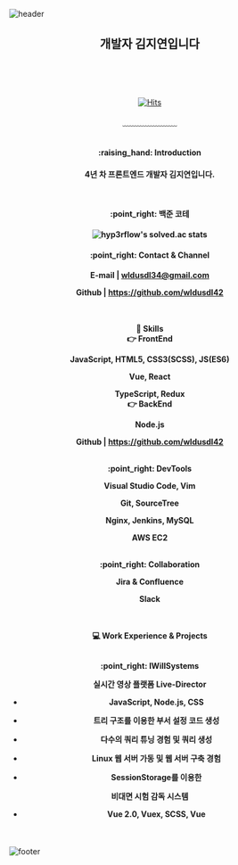 ![header](https://capsule-render.vercel.app/api?type=waving&&color=gradient&height=100&section=header&fontSize=90)
<div align = "center">
<h2>개발자 김지연입니다</h2><br/>
<br/><br/>

[![Hits](https://hits.seeyoufarm.com/api/count/incr/badge.svg?url=https%3A%2F%2Fgithub.com%2Fwldusdl42&count_bg=%23FFD5D5&title_bg=%23FF7575&icon=&icon_color=%23E7E7E7&title=VISIT&edge_flat=false)](https://hits.seeyoufarm.com)
<br/><br/>
﹏﹏﹏﹏﹏﹏﹏
<br/><br/>

<h4>:raising_hand: Introduction<h4>

4년 차 프론트엔드 개발자 김지연입니다.

<br/>
<h4>:point_right: 백준 코테<h4>

![hyp3rflow's solved.ac stats](https://github-readme-solvedac.hyp3rflow.vercel.app/api/?handle=wldusdl42)

<h4>:point_right: Contact & Channel<h4>

E-mail | wldusdl34@gmail.com

Github | https://github.com/wldusdl42

<br/><br/>
:wrench: Skills
<br/>
:point_right: FrontEnd

JavaScript, HTML5, CSS3(SCSS), JS(ES6)

Vue, React

TypeScript, Redux
<br/>
:point_right: BackEnd

Node.js 

Github | https://github.com/wldusdl42

<br/>
:point_right: DevTools

Visual Studio Code, Vim 

Git, SourceTree

Nginx, Jenkins, MySQL

AWS EC2

<br/>
:point_right: Collaboration

Jira & Confluence 

Slack

<br/><br/>
:computer: Work Experience & Projects

<br/>
:point_right: IWillSystems

실시간 영상 플랫폼 Live-Director

- JavaScript, Node.js, CSS

- 트리 구조를 이용한 부서 설정 코드 생성

- 다수의 쿼리 튜닝 경험 및 쿼리 생성

- Linux 웹 서버 가동 및 웹 서버 구축 경험

- SessionStorage를 이용한 

비대면 시험 감독 시스템

- Vue 2.0, Vuex, SCSS, Vue


</div>

<br/>

![footer](https://capsule-render.vercel.app/api?type=waving&&color=gradient&height=100&section=footer&fontSize=90)
